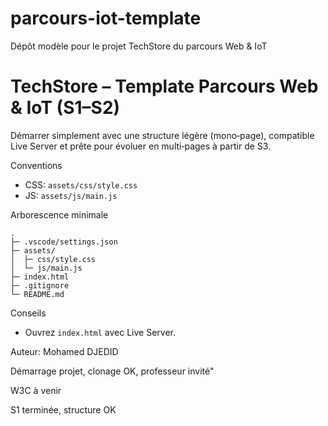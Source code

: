 # parcours-iot-template
Dépôt modèle pour le projet TechStore du parcours Web & IoT
# TechStore – Template Parcours Web & IoT (S1–S2)

Démarrer simplement avec une structure légère (mono‑page), compatible Live Server et prête pour évoluer en multi‑pages à partir de S3.

Conventions
- CSS: `assets/css/style.css`
- JS: `assets/js/main.js`

Arborescence minimale
```
.
├─ .vscode/settings.json
├─ assets/
│  ├─ css/style.css
│  └─ js/main.js
├─ index.html
├─ .gitignore
└─ README.md
```

Conseils
- Ouvrez `index.html` avec Live Server.

Auteur: Mohamed DJEDID

Démarrage projet, clonage OK, professeur invité"

W3C à venir

S1 terminée, structure OK

